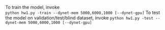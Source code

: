To train the model, invoke 	
```python hw1.py -train --dynet-mem 5000,6000,1000 [--dynet-gpu]```
To test the model on validation/test/blind dataset, invoke 
```python hw1.py -test --dynet-mem 5000,6000,1000 [--dynet-gpu]```

